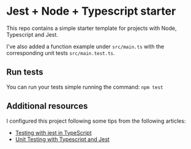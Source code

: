 # Jest + Node + Typescript starter
This repo contains a simple starter template for projects with Node, Typescript and Jest.

I've also added a function example under `src/main.ts` with the corresponding unit tests `src/main.test.ts`.

## Run tests
You can run your tests simple running the command:
`npm test`

## Additional resources
I configured this project following some tips from the following articles:
- [Testing with jest in TypeScript](https://itnext.io/testing-with-jest-in-typescript-cc1cd0095421)
- [Unit Testing with Typescript and Jest](https://dev.to/muhajirdev/unit-testing-with-typescript-and-jest-2gln)